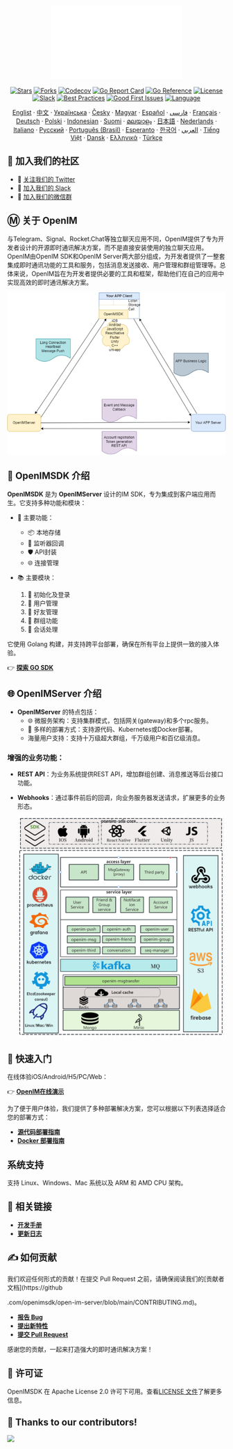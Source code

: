 <p align="center">
    <a href="https://openim.io">
        <img src="./assets/logo-gif/openim-logo.gif" width="60%" height="30%"/>
    </a>
</p>

<div align="center">

[![Stars](https://img.shields.io/github/stars/openimsdk/open-im-server?style=for-the-badge&logo=github&colorB=ff69b4)](https://github.com/openimsdk/open-im-server/stargazers)
[![Forks](https://img.shields.io/github/forks/openimsdk/open-im-server?style=for-the-badge&logo=github&colorB=blue)](https://github.com/openimsdk/open-im-server/network/members)
[![Codecov](https://img.shields.io/codecov/c/github/openimsdk/open-im-server?style=for-the-badge&logo=codecov&colorB=orange)](https://app.codecov.io/gh/openimsdk/open-im-server)
[![Go Report Card](https://goreportcard.com/badge/github.com/openimsdk/open-im-server?style=for-the-badge)](https://goreportcard.com/report/github.com/openimsdk/open-im-server)
[![Go Reference](https://img.shields.io/badge/Go%20Reference-blue.svg?style=for-the-badge&logo=go&logoColor=white)](https://pkg.go.dev/github.com/openimsdk/open-im-server/v3)
[![License](https://img.shields.io/badge/license-Apache--2.0-green?style=for-the-badge)](https://github.com/openimsdk/open-im-server/blob/main/LICENSE)
[![Slack](https://img.shields.io/badge/Slack-500%2B-blueviolet?style=for-the-badge&logo=slack&logoColor=white)](https://join.slack.com/t/openimsdk/shared_invite/zt-22720d66b-o_FvKxMTGXtcnnnHiMqe9Q)
[![Best Practices](https://img.shields.io/badge/Best%20Practices-purple?style=for-the-badge)](https://www.bestpractices.dev/projects/8045)
[![Good First Issues](https://img.shields.io/github/issues/openimsdk/open-im-server/good%20first%20issue?style=for-the-badge&logo=github)](https://github.com/openimsdk/open-im-server/issues?q=is%3Aissue+is%3Aopen+sort%3Aupdated-desc+label%3A%22good+first+issue%22)
[![Language](https://img.shields.io/badge/Language-Go-blue.svg?style=for-the-badge&logo=go&logoColor=white)](https://golang.org/)


<p align="center">
  <a href="./README.md">Englist</a> · 
  <a href="./README_zh_CN.md">中文</a> · 
  <a href="./docs/readme/README_uk.md">Українська</a> · 
  <a href="./docs/readme/README_cs.md">Česky</a> · 
  <a href="./docs/readme/README_hu.md">Magyar</a> · 
  <a href="./docs/readme/README_es.md">Español</a> · 
  <a href="./docs/readme/README_fa.md">فارسی</a> · 
  <a href="./docs/readme/README_fr.md">Français</a> · 
  <a href="./docs/readme/README_de.md">Deutsch</a> · 
  <a href="./docs/readme/README_pl.md">Polski</a> · 
  <a href="./docs/readme/README_id.md">Indonesian</a> · 
  <a href="./docs/readme/README_fi.md">Suomi</a> · 
  <a href="./docs/readme/README_ml.md">മലയാളം</a> · 
  <a href="./docs/readme/README_ja.md">日本語</a> · 
  <a href="./docs/readme/README_nl.md">Nederlands</a> · 
  <a href="./docs/readme/README_it.md">Italiano</a> · 
  <a href="./docs/readme/README_ru.md">Русский</a> · 
  <a href="./docs/readme/README_pt_BR.md">Português (Brasil)</a> · 
  <a href="./docs/readme/README_eo.md">Esperanto</a> · 
  <a href="./docs/readme/README_ko.md">한국어</a> · 
  <a href="./docs/readme/README_ar.md">العربي</a> · 
  <a href="./docs/readme/README_vi.md">Tiếng Việt</a> · 
  <a href="./docs/readme/README_da.md">Dansk</a> · 
  <a href="./docs/readme/README_el.md">Ελληνικά</a> · 
  <a href="./docs/readme/README_tr.md">Türkçe</a>
</p>


</div>

</p>

## :busts_in_silhouette: 加入我们的社区

+ 💬 [关注我们的 Twitter](https://twitter.com/founder_im63606)
+ 🚀 [加入我们的 Slack](https://join.slack.com/t/openimsdk/shared_invite/zt-22720d66b-o_FvKxMTGXtcnnnHiMqe9Q)
+ :eyes: [加入我们的微信群](https://openim-1253691595.cos.ap-nanjing.myqcloud.com/WechatIMG20.jpeg)

## Ⓜ️ 关于 OpenIM

与Telegram、Signal、Rocket.Chat等独立聊天应用不同，OpenIM提供了专为开发者设计的开源即时通讯解决方案，而不是直接安装使用的独立聊天应用。OpenIM由OpenIM SDK和OpenIM Server两大部分组成，为开发者提供了一整套集成即时通讯功能的工具和服务，包括消息发送接收、用户管理和群组管理等。总体来说，OpenIM旨在为开发者提供必要的工具和框架，帮助他们在自己的应用中实现高效的即时通讯解决方案。

![App-OpenIM 关系](./docs/images/oepnim-design.png)

## 🚀 OpenIMSDK 介绍

**OpenIMSDK** 是为 **OpenIMServer** 设计的IM SDK，专为集成到客户端应用而生。它支持多种功能和模块：

+ 🌟 主要功能：
  - 📦 本地存储
  - 🔔 监听器回调
  - 🛡️ API封装
  - 🌐 连接管理

+ 📚 主要模块：
  1. 🚀 初始化及登录
  2. 👤 用户管理
  3. 👫 好友管理
  4. 🤖 群组功能
  5. 💬 会话处理

它使用 Golang 构建，并支持跨平台部署，确保在所有平台上提供一致的接入体验。

👉 **[探索 GO SDK](https://github.com/openimsdk/openim-sdk-core)**

## 🌐 OpenIMServer 介绍

+ **OpenIMServer** 的特点包括：
  - 🌐 微服务架构：支持集群模式，包括网关(gateway)和多个rpc服务。
  - 🚀 多样的部署方式：支持源代码、Kubernetes或Docker部署。
  - 海量用户支持：支持十万级超大群组，千万级用户和百亿级消息。

### 增强的业务功能：

+ **REST API**：为业务系统提供REST API，增加群组创建、消息推送等后台接口功能。

+ **Webhooks**：通过事件前后的回调，向业务服务器发送请求，扩展更多的业务形态。

  ![整体架构](./docs/images/architecture-layers.png)

  

## :rocket: 快速入门

在线体验iOS/Android/H5/PC/Web：

👉 **[OpenIM在线演示](https://www.openim.io/en/commercial)**

为了便于用户体验，我们提供了多种部署解决方案，您可以根据以下列表选择适合您的部署方式：

+ **[源代码部署指南](https://docs.openim.io/guides/gettingStarted/imSourceCodeDeployment)**
+ **[Docker 部署指南](https://docs.openim.io/guides/gettingStarted/dockerCompose)**

## 系统支持

支持 Linux、Windows、Mac 系统以及 ARM 和 AMD CPU 架构。

## :link: 相关链接

  + **[开发手册](https://docs.openim.io/)**
  + **[更新日志](https://github.com/openimsdk/open-im-server/blob/main/CHANGELOG.md)**

## :writing_hand: 如何贡献

我们欢迎任何形式的贡献！在提交 Pull Request 之前，请确保阅读我们的[贡献者文档](https://github

.com/openimsdk/open-im-server/blob/main/CONTRIBUTING.md)。

  + **[报告 Bug](https://github.com/openimsdk/open-im-server/issues/new?assignees=&labels=bug&template=bug_report.md&title=)**
  + **[提出新特性](https://github.com/openimsdk/open-im-server/issues/new?assignees=&labels=enhancement&template=feature_request.md&title=)**
  + **[提交 Pull Request](https://github.com/openimsdk/open-im-server/pulls)**

感谢您的贡献，一起来打造强大的即时通讯解决方案！

## :closed_book: 许可证

  OpenIMSDK 在 Apache License 2.0 许可下可用。查看[LICENSE 文件](https://github.com/openimsdk/open-im-server/blob/main/LICENSE)了解更多信息。

## 🔮 Thanks to our contributors!

<a href="https://github.com/openimsdk/open-im-server/graphs/contributors">
  <img src="https://contrib.rocks/image?repo=openimsdk/open-im-server" />
</a>
